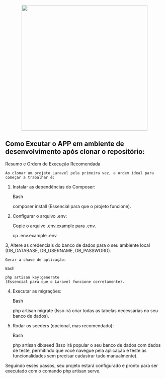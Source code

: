<p align="center"><a href="https://laravel.com" target="_blank"><img src="https://raw.githubusercontent.com/laravel/art/master/logo-lockup/5%20SVG/2%20CMYK/1%20Full%20Color/laravel-logolockup-cmyk-red.svg" width="400"></a></p>


## Como Excutar o APP em ambiente de desenvolvimento após clonar o repositório:

Resumo e Ordem de Execução Recomendada
    
    Ao clonar um projeto Laravel pela primeira vez, a ordem ideal para começar a trabalhar é:

1. Instalar as dependências do Composer:

    Bash

    composer install
    (Essencial para que o projeto funcione).

2. Configurar o arquivo .env:

    Copie o arquivo .env.example para .env.

    cp .env.example .env

3, Altere as credenciais do banco de dados para o seu ambiente local (DB_DATABASE, DB_USERNAME, DB_PASSWORD).

    Gerar a chave de aplicação:

    Bash

    php artisan key:generate
    (Essencial para que o Laravel funcione corretamente).

4. Executar as migrações:

    Bash

    php artisan migrate
    (Isso irá criar todas as tabelas necessárias no seu banco de dados).

5. Rodar os seeders (opcional, mas recomendado):

    Bash

    php artisan db:seed
    (Isso irá popular o seu banco de dados com dados de teste, permitindo que você navegue pela aplicação e teste as funcionalidades sem precisar cadastrar tudo manualmente).

Seguindo esses passos, seu projeto estará configurado e pronto para ser executado com o comando php artisan serve.
